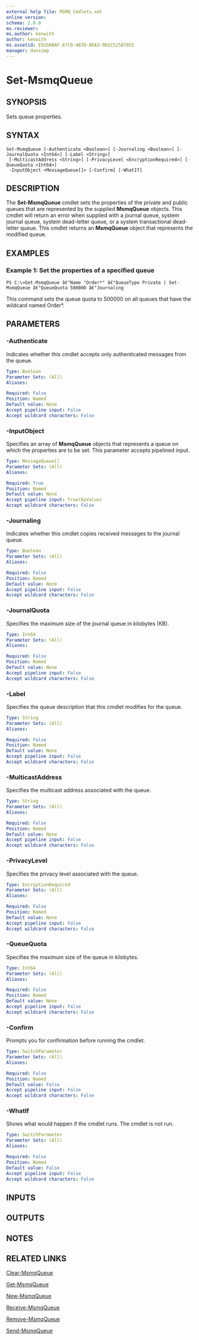 ```yaml
---
external help file: MSMQ_Cmdlets.xml
online version: 
schema: 2.0.0
ms.reviewer:
ms.author: kenwith
author: kenwith
ms.assetid: E92DABAF-87C0-487D-8DA3-9D1C52587855
manager: dansimp
---
```


# Set-MsmqQueue

## SYNOPSIS
Sets queue properties.

## SYNTAX

```
Set-MsmqQueue [-Authenticate <Boolean>] [-Journaling <Boolean>] [-JournalQuota <Int64>] [-Label <String>]
 [-MulticastAddress <String>] [-PrivacyLevel <EncryptionRequired>] [-QueueQuota <Int64>]
 -InputObject <MessageQueue[]> [-Confirm] [-WhatIf]
```

## DESCRIPTION
The **Set-MsmqQueue** cmdlet sets the properties of the private and public queues that are represented by the supplied **MsmqQueue** objects.
This cmdlet will return an error when supplied with a journal queue, system journal queue, system dead-letter queue, or a system transactional dead-letter queue.
This cmdlet returns an **MsmqQueue** object that represents the modified queue.

## EXAMPLES

### Example 1: Set the properties of a specified queue
```
PS C:\>Get-MsmqQueue â€"Name "Order*" â€"QueueType Private | Set-MsmqQueue â€"QueueQuota 500000 â€"Journaling
```

This command sets the queue quota to 500000 on all queues that have the   wildcard named Order*.

## PARAMETERS

### -Authenticate
Indicates whether this cmdlet accepts only authenticated messages from the queue.

```yaml
Type: Boolean
Parameter Sets: (All)
Aliases: 

Required: False
Position: Named
Default value: None
Accept pipeline input: False
Accept wildcard characters: False
```

### -InputObject
Specifies an array of **MsmqQueue** objects that represents a queue on which the properties are to be set.
This parameter accepts pipelined input.

```yaml
Type: MessageQueue[]
Parameter Sets: (All)
Aliases: 

Required: True
Position: Named
Default value: None
Accept pipeline input: True(ByValue)
Accept wildcard characters: False
```

### -Journaling
Indicates whether this cmdlet copies received messages to the journal queue.

```yaml
Type: Boolean
Parameter Sets: (All)
Aliases: 

Required: False
Position: Named
Default value: None
Accept pipeline input: False
Accept wildcard characters: False
```

### -JournalQuota
Specifies the maximum size of the journal queue in kilobytes (KB).

```yaml
Type: Int64
Parameter Sets: (All)
Aliases: 

Required: False
Position: Named
Default value: None
Accept pipeline input: False
Accept wildcard characters: False
```

### -Label
Specifies the queue description that this cmdlet modifies for the queue.

```yaml
Type: String
Parameter Sets: (All)
Aliases: 

Required: False
Position: Named
Default value: None
Accept pipeline input: False
Accept wildcard characters: False
```

### -MulticastAddress
Specifies the multicast address associated with the queue.

```yaml
Type: String
Parameter Sets: (All)
Aliases: 

Required: False
Position: Named
Default value: None
Accept pipeline input: False
Accept wildcard characters: False
```

### -PrivacyLevel
Specifies the privacy level associated with the queue.

```yaml
Type: EncryptionRequired
Parameter Sets: (All)
Aliases: 

Required: False
Position: Named
Default value: None
Accept pipeline input: False
Accept wildcard characters: False
```

### -QueueQuota
Specifies the maximum size of the queue in kilobytes.

```yaml
Type: Int64
Parameter Sets: (All)
Aliases: 

Required: False
Position: Named
Default value: None
Accept pipeline input: False
Accept wildcard characters: False
```

### -Confirm
Prompts you for confirmation before running the cmdlet.

```yaml
Type: SwitchParameter
Parameter Sets: (All)
Aliases: 

Required: False
Position: Named
Default value: False
Accept pipeline input: False
Accept wildcard characters: False
```

### -WhatIf
Shows what would happen if the cmdlet runs.
The cmdlet is not run.

```yaml
Type: SwitchParameter
Parameter Sets: (All)
Aliases: 

Required: False
Position: Named
Default value: False
Accept pipeline input: False
Accept wildcard characters: False
```

## INPUTS

## OUTPUTS

## NOTES

## RELATED LINKS

[Clear-MsmqQueue](./Clear-MsmqQueue.md)

[Get-MsmqQueue](./Get-MsmqQueue.md)

[New-MsmqQueue](./New-MsmqQueue.md)

[Receive-MsmqQueue](./Receive-MsmqQueue.md)

[Remove-MsmqQueue](./Remove-MsmqQueue.md)

[Send-MsmqQueue](./Send-MsmqQueue.md)

